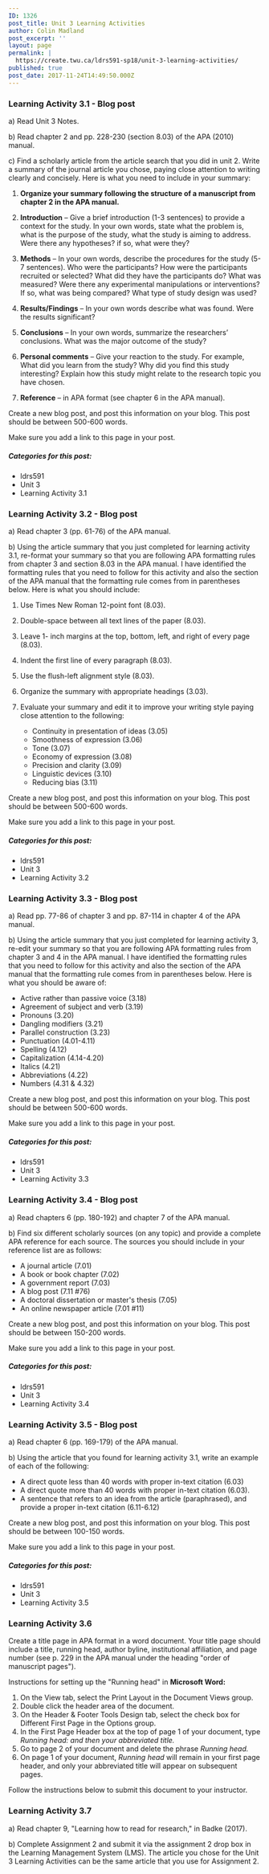 ```yaml
---
ID: 1326
post_title: Unit 3 Learning Activities
author: Colin Madland
post_excerpt: ''
layout: page
permalink: |
  https://create.twu.ca/ldrs591-sp18/unit-3-learning-activities/
published: true
post_date: 2017-11-24T14:49:50.000Z
---
```


### Learning Activity 3.1 - Blog post

a\) Read Unit 3 Notes.

b\) Read chapter 2 and pp. 228-230 \(section 8.03\) of the APA \(2010\) manual.

c\) Find a scholarly article from the article search that you did in unit 2. Write a summary of the journal article you chose, paying close attention to writing clearly and concisely. Here is what you need to include in your summary:

1. **Organize your summary following the structure of a manuscript from chapter 2 in the APA manual.**

2. **Introduction** – Give a brief introduction \(1-3 sentences\) to provide a context for the study. In your own words, state what the problem is, what is the purpose of the study, what the study is aiming to address. Were there any hypotheses? if so, what were they?
3. **Methods** – In your own words, describe the procedures for the study \(5-7 sentences\). Who were the participants? How were the participants recruited or selected? What did they have the participants do? What was measured? Were there any experimental manipulations or interventions? If so, what was being compared? What type of study design was used?
4. **Results/Findings** – In your own words describe what was found. Were the results significant?
5. **Conclusions** – In your own words, summarize the researchers’ conclusions. What was the major outcome of the study?
6. **Personal comments** – Give your reaction to the study. For example, What did you learn from the study? Why did you find this study interesting? Explain how this study might relate to the research topic you have chosen.
7. **Reference** – in APA format \(see chapter 6 in the APA manual\).

Create a new blog post, and post this information on your blog. This post should be between 500-600 words.

Make sure you add a link to this page in your post.

##### Categories for this post:

* ldrs591
* Unit 3
* Learning Activity 3.1

### Learning Activity 3.2 - Blog post

a\) Read chapter 3 \(pp. 61-76\) of the APA manual.

b\) Using the article summary that you just completed for learning activity 3.1, re-format your summary so that you are following APA formatting rules from chapter 3 and section 8.03 in the APA manual. I have identified the formatting rules that you need to follow for this activity and also the section of the APA manual that the formatting rule comes from in parentheses below. Here is what you should include:

1. Use Times New Roman 12-point font \(8.03\).

2. Double-space between all text lines of the paper \(8.03\).
3. Leave 1- inch margins at the top, bottom, left, and right of every page \(8.03\).
4. Indent the first line of every paragraph \(8.03\).
5. Use the flush-left alignment style \(8.03\).
6. Organize the summary with appropriate headings \(3.03\).
7. Evaluate your summary and edit it to improve your writing style paying close attention to the following:
   * Continuity in presentation of ideas \(3.05\)
   * Smoothness of expression \(3.06\)
   * Tone \(3.07\)
   * Economy of expression \(3.08\)
   * Precision and clarity \(3.09\)
   * Linguistic devices \(3.10\)
   * Reducing bias \(3.11\)

Create a new blog post, and post this information on your blog.  This post should be between 500-600 words.

Make sure you add a link to this page in your post.

##### Categories for this post:

* ldrs591
* Unit 3
* Learning Activity 3.2

### Learning Activity 3.3 - Blog post

a\) Read pp. 77-86 of chapter 3 and pp. 87-114 in chapter 4 of the APA manual.

b\) Using the article summary that you just completed for learning activity 3, re-edit your summary so that you are following APA formatting rules from chapter 3 and 4 in the APA manual. I have identified the formatting rules that you need to follow for this activity and also the section of the APA manual that the formatting rule comes from in parentheses below. Here is what you should be aware of:

* Active rather than passive voice \(3.18\)
* Agreement of subject and verb \(3.19\)
* Pronouns \(3.20\)
* Dangling modifiers \(3.21\)
* Parallel construction \(3.23\)
* Punctuation \(4.01-4.11\)
* Spelling \(4.12\)
* Capitalization \(4.14-4.20\)
* Italics \(4.21\)
* Abbreviations \(4.22\)
* Numbers \(4.31 & 4.32\)

Create a new blog post, and post this information on your blog. This post should be between 500-600 words.

Make sure you add a link to this page in your post.

##### Categories for this post:

* ldrs591
* Unit 3
* Learning Activity 3.3

### Learning Activity 3.4 - Blog post

a\) Read chapters 6 \(pp. 180-192\) and chapter 7 of the APA manual.

b\) Find six different scholarly sources \(on any topic\) and provide a complete APA reference for each source. The sources you should include in your reference list are as follows:

* A journal article \(7.01\)
* A book or book chapter \(7.02\)
* A government report \(7.03\)
* A blog post \(7.11 \#76\)
* A doctoral dissertation or master's thesis \(7.05\)
* An online newspaper article \(7.01 \#11\)

Create a new blog post, and post this information on your blog. This post should be between 150-200 words.

Make sure you add a link to this page in your post.

##### Categories for this post:

* ldrs591
* Unit 3
* Learning Activity 3.4

### Learning Activity 3.5 - Blog post

a\) Read chapter 6 \(pp. 169-179\) of the APA manual.

b\) Using the article that you found for learning activity 3.1, write an example of each of the following:

* A direct quote less than 40 words with proper in-text citation \(6.03\)
* A direct quote more than 40 words with proper in-text citation \(6.03\).
* A sentence that refers to an idea from the article \(paraphrased\), and provide a proper in-text citation \(6.11-6.12\)

Create a new blog post, and post this information on your blog. This post should be between 100-150 words.

Make sure you add a link to this page in your post.

##### Categories for this post:

* ldrs591
* Unit 3
* Learning Activity 3.5

### Learning Activity 3.6

Create a title page in APA format in a word document. Your title page should include a title, running head, author byline, institutional affiliation, and page number \(see p. 229 in the APA manual under the heading "order of manuscript pages"\).

Instructions for setting up the "Running head" in **Microsoft Word:**

1. On the View tab, select the Print Layout in the Document Views group.
2. Double click the header area of the document.
3. On the Header & Footer Tools Design tab, select the check box for Different First Page in the Options group.
4. In the First Page Header box at the top of page 1 of your document, type _Running head: and then your abbreviated title._
5. Go to page 2 of your document and delete the phrase _Running head._
6. On page 1 of your document, _Running head_ will remain in your first page header, and only your abbreviated title will appear on subsequent pages.

Follow the instructions below to submit this document to your instructor.

### Learning Activity 3.7

a\) Read chapter 9, "Learning how to read for research," in Badke \(2017\).

b\) Complete Assignment 2 and submit it via the assignment 2 drop box in the Learning Management System \(LMS\). The article you chose for the Unit 3 Learning Activities can be the same article that you use for Assignment 2.



